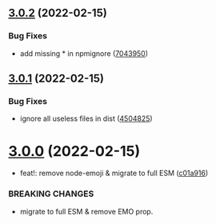## [3.0.2](https://github.com/ivangabriele/bhala/compare/v3.0.1...v3.0.2) (2022-02-15)


### Bug Fixes

* add missing * in npmignore ([7043950](https://github.com/ivangabriele/bhala/commit/7043950a09731c4a521523fade4c7327952cea12))

## [3.0.1](https://github.com/ivangabriele/bhala/compare/v3.0.0...v3.0.1) (2022-02-15)


### Bug Fixes

* ignore all useless files in dist ([4504825](https://github.com/ivangabriele/bhala/commit/45048254c31e3a813e8c19c8738cc36d9aa95e5a))

# [3.0.0](https://github.com/ivangabriele/bhala/compare/v2.1.0...v3.0.0) (2022-02-15)


* feat!: remove node-emoji & migrate to full ESM ([c01a916](https://github.com/ivangabriele/bhala/commit/c01a916ec68d1cf271e582a414f072dec70c644c))


### BREAKING CHANGES

* migrate to full ESM & remove EMO prop.
